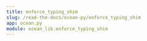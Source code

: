 ```yaml
---
title: enforce_typing_shim
slug: /read-the-docs/ocean-py/enforce_typing_shim
app: ocean.py
module: ocean_lib.enforce_typing_shim
---
```

